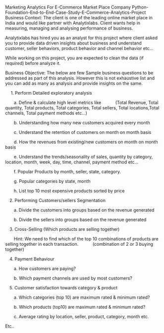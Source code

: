 Marketing Analytics For E-Commerce Market Place Company
Python-Foundation-End-to-End-Case-Study-E-Commerce-Analytics-Project
Business Context:
The client is one of the leading online market place in India and would like partner with Analytixlabs.
Client wants help in measuring, managing and analysing performance of business.

Analytixlabs has hired you as an analyst for this project where client asked you to provide data driven insights about business and understand customer, seller behaviors, product behavior and channel behavior etc...

While working on this project, you are expected to clean the data (if required) before analyze it.

Business Objective:
The below are few Sample business questions to be addressed as part of this analysis. However this is not exhaustive list and you can add as many as analysis and provide insights on the same.

  1. Perform Detailed exploratory analysis

  a. Define & calculate high level metrics like
   (Total Revenue, Total quantity, Total products, Total categories, Total sellers, Total locations,Total channels, Total payment methods etc…)

  b. Understanding how many new customers acquired every month

  c. Understand the retention of customers on month on month basis

  d. How the revenues from existing/new customers on month on month basis

  e. Understand the trends/seasonality of sales, quantity by category, location, month, week, day, time, channel, payment method etc…

  f. Popular Products by month, seller, state, category.

  g. Popular categories by state, month

  h. List top 10 most expensive products sorted by price


 2. Performing Customers/sellers Segmentation

  a. Divide the customers into groups based on the revenue generated

  b. Divide the sellers into groups based on the revenue generated


 3. Cross-Selling (Which products are selling together)

  Hint: We need to find which of the top 10 combinations of products are selling together in each transaction.
   (combination of 2 or 3 buying together)


 4. Payment Behaviour

  a. How customers are paying?

  b. Which payment channels are used by most customers?


 5. Customer satisfaction towards category & product

  a. Which categories (top 10) are maximum rated & minimum rated?

  b. Which products (top10) are maximum rated & minimum rated?

  c. Average rating by location, seller, product, category, month etc.

Etc..
